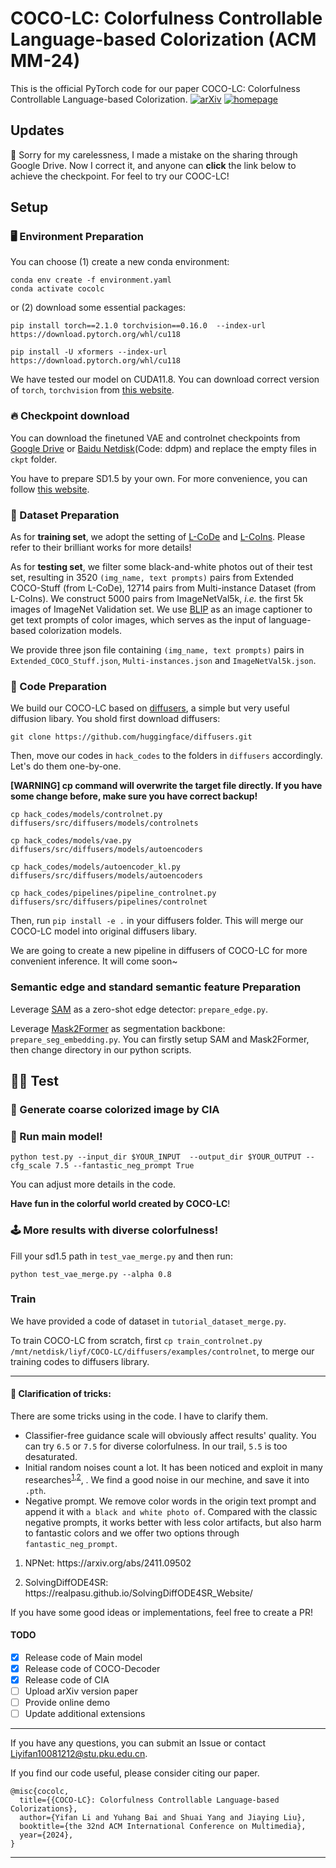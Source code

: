 # COCO-LC: Colorfulness Controllable Language-based Colorization (ACM MM-24)
This is the official PyTorch code for our paper COCO-LC: Colorfulness Controllable Language-based Colorization.
[![arXiv](https://img.shields.io/badge/arxiv-paper-179bd3)]()
[![homepage](https://img.shields.io/badge/homepage-GitHub-179bd3)](https://github.com/lyf1212/COCO-LC/)

## Updates
🎅 Sorry for my carelessness, I made a mistake on the sharing through Google Drive. Now I correct it, and anyone can **click** the link below to achieve the checkpoint.
For feel to try our COOC-LC!

## Setup
### 🖥️ Environment Preparation
You can choose (1) create a new conda environment:
```
conda env create -f environment.yaml
conda activate cocolc
```
 or (2) download some essential packages:
```
pip install torch==2.1.0 torchvision==0.16.0  --index-url https://download.pytorch.org/whl/cu118

pip install -U xformers --index-url https://download.pytorch.org/whl/cu118
```
We have tested our model on CUDA11.8. You can download correct version of `torch`, `torchvision` from [this website](https://pytorch.org/get-started/previous-versions/).

### 🔥 Checkpoint download
You can download the finetuned VAE and controlnet checkpoints from [Google Drive](https://drive.google.com/drive/folders/1GZYRTN7_1i0TzQNu_neKE0CysagkQqLz?usp=sharing) or [Baidu Netdisk](https://pan.baidu.com/s/1zRxikfUTxrqu2mZccBccGQ)(Code: ddpm) and replace the empty files in `ckpt` folder. 

You have to prepare SD1.5 by your own. For more convenience, you can follow [this website](https://huggingface.co/stable-diffusion-v1-5/stable-diffusion-v1-5).

### 💾 Dataset Preparation
As for **training set**, we adopt the setting of [L-CoDe](https://github.com/changzheng123/L-CoDe) and [L-CoIns](https://github.com/changzheng123/L-CoIns). Please refer to their brilliant works for more details!

As for **testing set**, we filter some black-and-white photos out of their test set, resulting in 3520 `(img_name, text prompts)` pairs from Extended COCO-Stuff (from L-CoDe), 12714 pairs from Multi-instance Dataset (from L-CoIns). We construct 5000 pairs from ImageNetVal5k, *i.e.* the first 5k images of ImageNet Validation set. We use [BLIP](https://github.com/salesforce/BLIP) as an image captioner to get text prompts of color images, which serves as the input of language-based colorization models.

We provide three json file containing `(img_name, text prompts)` pairs in `Extended_COCO_Stuff.json`, `Multi-instances.json` and `ImageNetVal5k.json`.


### 🤗 Code Preparation
We build our COCO-LC based on [diffusers](https://github.com/huggingface/diffusers), a simple but very useful diffusion libary. You shold first download diffusers:
```
git clone https://github.com/huggingface/diffusers.git
```
Then, move our codes in `hack_codes` to the folders in `diffusers` accordingly. 
Let's do them one-by-one.

**[WARNING] cp command will overwrite the target file directly. If you have some change before, make sure you have correct backup!**
```
cp hack_codes/models/controlnet.py diffusers/src/diffusers/models/controlnets

cp hack_codes/models/vae.py diffusers/src/diffusers/models/autoencoders

cp hack_codes/models/autoencoder_kl.py diffusers/src/diffusers/models/autoencoders

cp hack_codes/pipelines/pipeline_controlnet.py diffusers/src/diffusers/pipelines/controlnet
```
Then, run `pip install -e .` in your diffusers folder. This will merge our COCO-LC model into original diffusers libary.

We are going to create a new pipeline in diffusers of COCO-LC for more convenient inference. It will come soon~

### Semantic edge and standard semantic feature Preparation
Leverage [SAM](https://github.com/facebookresearch/segment-anything) as a zero-shot edge detector: `prepare_edge.py`.

Leverage [Mask2Former](https://github.com/facebookresearch/Mask2Former) as segmentation backbone: `prepare_seg_embedding.py`.
You can firstly setup SAM and Mask2Former, then change directory in our python scripts.

## 🏃‍♀️ Test

### 🌈 Generate coarse colorized image by CIA


### 🚀 Run main model!
```
python test.py --input_dir $YOUR_INPUT  --output_dir $YOUR_OUTPUT --cfg_scale 7.5 --fantastic_neg_prompt True
```
You can adjust more details in the code.


**Have fun in the colorful world created by COCO-LC**!

### 🕹️ More results with diverse colorfulness!
Fill your sd1.5 path in `test_vae_merge.py` and then run:
```
python test_vae_merge.py --alpha 0.8
```

### Train
We have provided a code of dataset in `tutorial_dataset_merge.py`. 

To train COCO-LC from scratch, first `cp train_controlnet.py /mnt/netdisk/liyf/COCO-LC/diffusers/examples/controlnet`, to merge our training codes to diffusers library.

-------

#### 🤔 Clarification of tricks:
There are some tricks using in the code. I have to clarify them.
- Classifier-free guidance scale will obviously affect results' quality. You can try `6.5` or `7.5` for diverse colorfulness. In our trail, `5.5` is too desaturated.
- Initial random noises count a lot. It has been noticed and exploit in many researches<sup><a href="#ref1">1</a>,<a href="#ref2">2</a></sup>, . We find a good noise in our mechine, and save it into `.pth`.
- Negative prompt. We remove color words in the origin text prompt and append it with `a black and white photo of`. Compared with the classic negative prompts, it works better with less color artifacts, but also harm to fantastic colors and we offer two options through `fantastic_neg_prompt`.
1. <p name = "ref1">NPNet: https://arxiv.org/abs/2411.09502 </p>
2. <p name = "ref2">SolvingDiffODE4SR: https://realpasu.github.io/SolvingDiffODE4SR_Website/</p>

If you have some good ideas or implementations, feel free to create a PR!

#### TODO
- [x] Release code of Main model
- [x] Release code of COCO-Decoder
- [x] Release code of CIA
- [ ] Upload arXiv version paper
- [ ] Provide online demo
- [ ] Update additional extensions
-------

If you have any questions, you can submit an Issue or contact Liyifan10081212@stu.pku.edu.cn.

If you find our code useful, please consider citing our paper.

```
@misc{cocolc,
  title={{COCO-LC}: Colorfulness Controllable Language-based Colorizations}, 
  author={Yifan Li and Yuhang Bai and Shuai Yang and Jiaying Liu},
  booktitle={the 32nd ACM International Conference on Multimedia},
  year={2024},
}
```

-------
